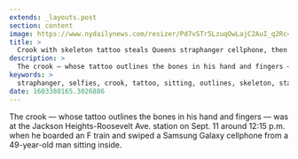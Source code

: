 ```yaml
--- 
extends: _layouts.post 
section: content 
image: https://www.nydailynews.com/resizer/Pd7vSTr5LzuqOwLajC2AuI_q2Rc=/1200x0/top/cloudfront-us-east-1.images.arcpublishing.com/tronc/P64DLVZ3N5GMLNSWF3Z7WTCDLI.jpg 
title: > 
  Crook with skeleton tattoo steals Queens straphanger cellphone, then snaps selfies 
description: > 
  The crook — whose tattoo outlines the bones in his hand and fingers — was at the Jackson Heights-Roosevelt Ave. station on Sept. 11 around 12:15 p.m. when he boarded an F train and swiped a Samsung Galaxy cellphone from a 49-year-old man sitting inside. 
keywords: > 
  straphanger, selfies, crook, tattoo, sitting, outlines, skeleton, station, man, swiped, steals, queens, sept, cellphone, samsung, jackson, train, snaps 
date: 1603380165.3026886 
--- 
```

<div><p class=""> The crook &#8212; whose tattoo outlines the bones in his hand and fingers &#8212; was at the Jackson Heights-Roosevelt Ave. station on Sept. 11 around 12:15 p.m. when he boarded an F train and swiped a Samsung Galaxy cellphone from a 49-year-old man sitting inside.</p> </div>